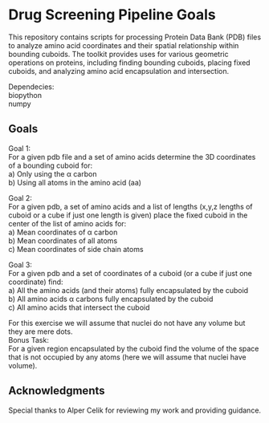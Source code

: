 # Drug Screening Pipeline Goals

This repository contains scripts for processing Protein Data Bank (PDB) files to analyze amino acid coordinates and their spatial relationship within bounding cuboids. The toolkit provides uses for various geometric operations on proteins, including finding bounding cuboids, placing fixed cuboids, and analyzing amino acid encapsulation and intersection. 

Dependecies:  
biopython  
numpy

## Goals

Goal 1:\
For a given pdb file and a set of amino acids determine the 3D coordinates of a bounding cuboid for:  
a) Only using the α carbon  
b) Using all atoms in the amino acid (aa) 

Goal 2:\
For a given pdb, a set of amino acids and a list of lengths (x,y,z lengths of cuboid or a cube if just one length is given) place the fixed cuboid in the center of the list of amino acids for:  
a) Mean coordinates of α carbon  
b) Mean coordinates of all atoms  
c) Mean coordinates of side chain atoms 

Goal 3:  
For a given pdb and a set of coordinates of a cuboid (or a cube if just one coordinate) find:  
a) All the amino acids (and their atoms) fully encapsulated by the cuboid  
b) All amino acids α carbons fully encapsulated by the cuboid   
c) All amino acids that intersect the cuboid 

For this exercise we will assume that nuclei do not have any volume but they are mere dots.   
Bonus Task:  
For a given region encapsulated by the cuboid find the volume of the space that is not occupied by any atoms (here we will assume that nuclei have volume).    

## Acknowledgments  
Special thanks to Alper Celik for reviewing my work and providing guidance.

